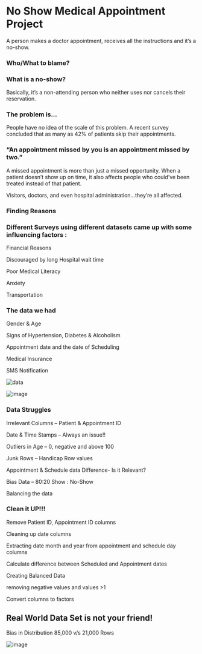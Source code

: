 # No Show Medical Appointment Project
A person makes a doctor appointment, receives all the instructions and it’s a no-show.

### Who/What to blame?

### What is a no-show?
Basically, it’s a non-attending person who neither uses nor cancels their reservation.

### The problem is…
People have no idea of the scale of this problem.
A recent survey concluded that as many as 42% of patients skip their appointments.
            
### “An appointment missed by you is an appointment missed by two.”

A missed appointment is more than just a missed opportunity. When a patient doesn’t show up on time, it also affects people who could’ve been treated instead of that patient.

Visitors, doctors, and even hospital administration…they’re all affected.

### Finding Reasons
### Different Surveys using different datasets came up with some influencing factors :
Financial Reasons

Discouraged by long Hospital wait time 

Poor Medical Literacy

Anxiety

Transportation

### The data we had
Gender & Age

Signs of Hypertension, Diabetes & Alcoholism

Appointment date and the date of Scheduling

Medical Insurance 

SMS Notification

![data](https://user-images.githubusercontent.com/35349226/34854017-0bfba464-f705-11e7-95e3-1a866f55cc07.png)

![image](https://user-images.githubusercontent.com/35349226/34854194-2a97061a-f706-11e7-819e-053d60be1cb0.png)


### Data Struggles
Irrelevant Columns – Patient & Appointment ID

Date & Time Stamps – Always an issue!!

Outliers in Age – 0, negative and above 100

Junk Rows – Handicap Row values

Appointment & Schedule data Difference- Is it Relevant?

Bias Data – 80:20 Show : No-Show

Balancing the data

### Clean it UP!!!
Remove Patient ID, Appointment ID columns

Cleaning up date columns

Extracting date month and year from appointment and schedule day columns

Calculate difference between Scheduled and Appointment dates

Creating Balanced Data

removing negative values and values >1

Convert columns to factors

## Real World Data Set is not your friend!

Bias in Distribution
85,000 v/s 21,000 Rows

![image](https://user-images.githubusercontent.com/35349226/34854140-d52365c0-f705-11e7-9ac1-cfe6c16773c9.png)




            
